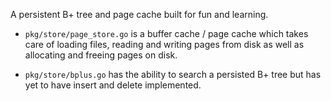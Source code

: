 A persistent B+ tree and page cache built for fun and learning.

- `pkg/store/page_store.go` is a buffer cache / page cache which takes care of loading
  files, reading and writing pages from disk as well as allocating and freeing pages on
  disk.

- `pkg/store/bplus.go` has the ability to search a persisted B+ tree but has yet to have
  insert and delete implemented.
